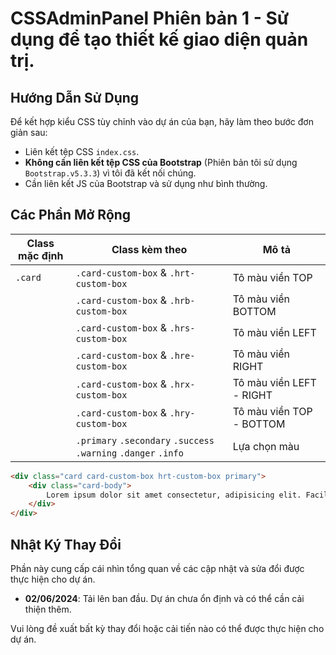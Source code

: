 # CSSAdminPanel Phiên bản 1 - Sử dụng để tạo thiết kế giao diện quản trị.
## Hướng Dẫn Sử Dụng
Để kết hợp kiểu CSS tùy chỉnh vào dự án của bạn, hãy làm theo bước đơn giản sau:

- Liên kết tệp CSS `index.css`.
- **Không cần liên kết tệp CSS của Bootstrap** (Phiên bản tôi sử dụng `Bootstrap.v5.3.3`) vì tôi đã kết nối chúng.
- Cần liên kết JS của Bootstrap và sử dụng như bình thường.

## Các Phần Mở Rộng

| Class mặc định | Class kèm theo | Mô tả |
|----------------|--------------------|------|
| `.card`        | `.card-custom-box` & `.hrt-custom-box` | Tô màu viền TOP |
| | `.card-custom-box` & `.hrb-custom-box` | Tô màu viền BOTTOM |
| | `.card-custom-box` & `.hrs-custom-box` | Tô màu viền LEFT |
| | `.card-custom-box` & `.hre-custom-box` | Tô màu viền RIGHT |
| | `.card-custom-box` & `.hrx-custom-box` | Tô màu viền LEFT - RIGHT |
| | `.card-custom-box` & `.hry-custom-box` | Tô màu viền TOP - BOTTOM |
| |`.primary` `.secondary` `.success` `.warning` `.danger` `.info` | Lựa chọn màu |

```html
<div class="card card-custom-box hrt-custom-box primary">
    <div class="card-body">
        Lorem ipsum dolor sit amet consectetur, adipisicing elit. Facilis corrupti nostrum quaerat
    </div>
</div>

```

## Nhật Ký Thay Đổi

Phần này cung cấp cái nhìn tổng quan về các cập nhật và sửa đổi được thực hiện cho dự án.

- **02/06/2024**: Tải lên ban đầu. Dự án chưa ổn định và có thể cần cải thiện thêm.

Vui lòng đề xuất bất kỳ thay đổi hoặc cải tiến nào có thể được thực hiện cho dự án.